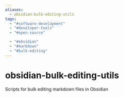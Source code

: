```yaml
---
aliases:
  - obsidian-bulk-editing-utils
tags:
  - "#software-development"
  - "#developer-tools"
  - "#open-source"

  - "#obsidian"
  - "#markdown"
  - "#bulk-editing"
---
```

# obsidian-bulk-editing-utils
 Scripts for bulk editing markdown files in Obsidian
